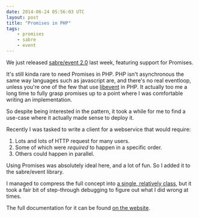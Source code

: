 ```yaml
---
date: 2014-06-24 05:56:03 UTC
layout: post
title: "Promises in PHP"
tags:
    - promises
    - sabre
    - event
---
```


We just released [sabre/event 2.0][1] last week, featuring support for
Promises.

It's still kinda rare to need Promises in PHP. PHP isn't asynchronous the same
way languages such as javascript are, and there's no real eventloop, unless
you're one of the few that use [libevent][2] in PHP. It actually too me a long
time to fully grasp promises up to a point where I was comfortable writing an
implementation.

So despite being interested in the pattern, it took a while for me to find a
use-case where it actually made sense to deploy it.

Recently I was tasked to write a client for a webservice that would require:

1. Lots and lots of HTTP request for many users.
2. Some of which were _required_ to happen in a specific order.
3. Others could happen in parallel.

Using Promises was absolutely ideal here, and a lot of fun. So I added it
to the sabre/event library.

I managed to compress the full concept into [a single, relatively class][4],
but it took a fair bit of step-through debugging to figure out what I did
wrong at times.

The full documentation for it can be found [on the website][3].

[1]: http://sabre.io/event/
[2]: http://www.php.net/manual/en/book.libevent.php
[3]: http://sabre.io/event/promise/
[4]: https://github.com/fruux/sabre-event/blob/master/lib/Promise.php
